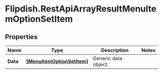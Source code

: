 # Flipdish.RestApiArrayResultMenuItemOptionSetItem

## Properties
Name | Type | Description | Notes
------------ | ------------- | ------------- | -------------
**Data** | [**[MenuItemOptionSetItem]**](MenuItemOptionSetItem.md) | Generic data object. | 


